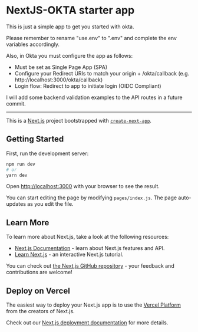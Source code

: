 # NextJS-OKTA starter app

This is just a simple app to get you started with okta.

Please remember to rename "use.env" to ".env" and complete the env variables accordingly.

Also, in Okta you must configure the app as follows:

  - Must be set as Single Page App (SPA)
  - Configure your Redirect URIs to match your origin + /okta/callback (e.g. http://localhost:3000/okta/callback)
  - Login flow: Redirect to app to initiate login (OIDC Compliant)

I will add some backend validation examples to the API routes in a future commit.

-----------

This is a [Next.js](https://nextjs.org/) project bootstrapped with [`create-next-app`](https://github.com/vercel/next.js/tree/canary/packages/create-next-app).

## Getting Started

First, run the development server:

```bash
npm run dev
# or
yarn dev
```

Open [http://localhost:3000](http://localhost:3000) with your browser to see the result.

You can start editing the page by modifying `pages/index.js`. The page auto-updates as you edit the file.

## Learn More

To learn more about Next.js, take a look at the following resources:

- [Next.js Documentation](https://nextjs.org/docs) - learn about Next.js features and API.
- [Learn Next.js](https://nextjs.org/learn) - an interactive Next.js tutorial.

You can check out [the Next.js GitHub repository](https://github.com/vercel/next.js/) - your feedback and contributions are welcome!

## Deploy on Vercel

The easiest way to deploy your Next.js app is to use the [Vercel Platform](https://vercel.com/import?utm_medium=default-template&filter=next.js&utm_source=create-next-app&utm_campaign=create-next-app-readme) from the creators of Next.js.

Check out our [Next.js deployment documentation](https://nextjs.org/docs/deployment) for more details.
